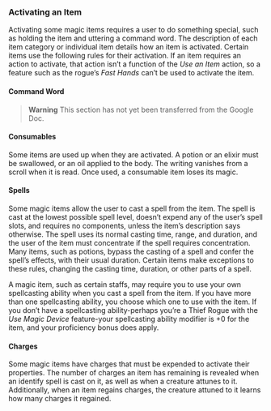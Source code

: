 ### Activating an Item

Activating some magic items requires a user to do something special, such as holding the item and uttering a command word.
The description of each item category or individual item details how an item is activated.
Certain items use the following rules for their activation.
If an item requires an action to activate, that action isn’t a function of the _Use an Item_ action, so a feature such as the rogue’s _Fast Hands_ can’t be used to activate the item.

#### Command Word

> **Warning**
> This section has not yet been transferred from the Google Doc.

#### Consumables

Some items are used up when they are activated.
A potion or an elixir must be swallowed, or an oil applied to the body.
The writing vanishes from a scroll when it is read.
Once used, a consumable item loses its magic.

#### Spells

Some magic items allow the user to cast a spell from the item.
The spell is cast at the lowest possible spell level, doesn’t expend any of the user’s spell slots, and requires no components, unless the item’s description says otherwise.
The spell uses its normal casting time, range, and duration, and the user of the item must concentrate if the spell requires concentration.
Many items, such as potions, bypass the casting of a spell and confer the spell’s effects, with their usual duration.
Certain items make exceptions to these rules, changing the casting time, duration, or other parts of a spell.

A magic item, such as certain staffs, may require you to use your own spellcasting ability when you cast a spell from the item.
If you have more than one spellcasting ability, you choose which one to use with the item.
If you don’t have a spellcasting ability-perhaps you’re a Thief Rogue with the _Use Magic Device_ feature-your spellcasting ability modifier is +0 for the item, and your proficiency bonus does apply.

#### Charges

Some magic items have charges that must be expended to activate their properties. The number of charges an item has remaining is revealed when an identify spell is cast on it, as well as when a creature attunes to it. Additionally, when an item regains charges, the creature attuned to it learns how many charges it regained.
